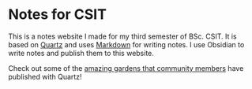 # Notes for CSIT

This is a notes website I made for my third semester of BSc. CSIT. It is based on [Quartz](https://quartz.jzhao.xyz/) and uses [Markdown](https://www.markdownguide.org/) for writing notes. I use Obsidian to write notes and publish them to this website.

Check out some of the [amazing gardens that community members](https://quartz.jzhao.xyz/notes/showcase/) have published with Quartz!

